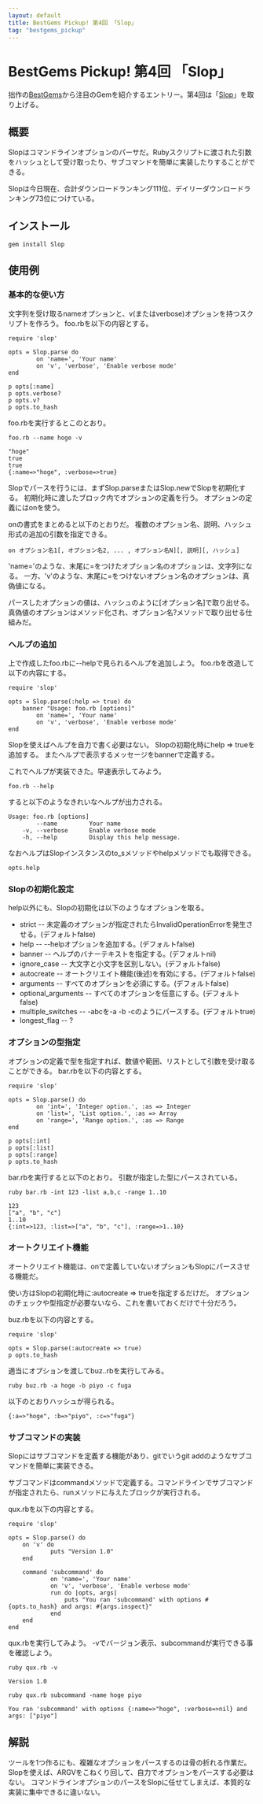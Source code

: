 ```yaml
---
layout: default
title: BestGems Pickup! 第4回 「Slop」
tag: "bestgems_pickup"
---
```


# BestGems Pickup! 第4回 「Slop」

拙作の[BestGems](http://bestgems.org/)から注目のGemを紹介するエントリー。第4回は「[Slop](https://github.com/leejarvis/slop)」を取り上げる。

## 概要

Slopはコマンドラインオプションのパーサだ。Rubyスクリプトに渡された引数をハッシュとして受け取ったり、サブコマンドを簡単に実装したりすることができる。

Slopは今日現在、合計ダウンロードランキング111位、デイリーダウンロードランキング73位につけている。

## インストール

    gem install Slop

## 使用例

### 基本的な使い方

文字列を受け取るnameオプションと、v(またはverbose)オプションを持つスクリプトを作ろう。
foo.rbを以下の内容とする。

    require 'slop'
    
    opts = Slop.parse do
    		on 'name=', 'Your name'
    		on 'v', 'verbose', 'Enable verbose mode'
    end
    
    p opts[:name]
    p opts.verbose?
    p opts.v?
    p opts.to_hash

foo.rbを実行するとこのとおり。

    foo.rb --name hoge -v

    "hoge"
    true
    true
    {:name=>"hoge", :verbose=>true}

Slopでパースを行うには、まずSlop.parseまたはSlop.newでSlopを初期化する。
初期化時に渡したブロック内でオプションの定義を行う。
オプションの定義にはonを使う。

onの書式をまとめると以下のとおりだ。
複数のオプション名、説明、ハッシュ形式の追加の引数を指定できる。

    on オプション名1[, オプション名2, ... , オプション名N][, 説明][, ハッシュ]

'name='のような、末尾に=をつけたオプション名のオプションは、文字列になる。
一方、'v'のような、末尾に=をつけないオプション名のオプションは、真偽値になる。

パースしたオプションの値は、ハッシュのように[オプション名]で取り出せる。
真偽値のオプションはメソッド化され、オプション名?メソッドで取り出せる仕組みだ。

### ヘルプの追加

上で作成したfoo.rbに--helpで見られるヘルプを追加しよう。
foo.rbを改造して以下の内容にする。

    require 'slop'
    
    opts = Slop.parse(:help => true) do
        banner "Usage: foo.rb [options]"
    		on 'name=', 'Your name'
    		on 'v', 'verbose', 'Enable verbose mode'
    end

Slopを使えばヘルプを自力で書く必要はない。
Slopの初期化時にhelp => trueを追加する。
またヘルプで表示するメッセージをbannerで定義する。

これでヘルプが実装できた。早速表示してみよう。

    foo.rb --help

すると以下のようなきれいなヘルプが出力される。

    Usage: foo.rb [options]
            --name         Your name
        -v, --verbose      Enable verbose mode
        -h, --help         Display this help message.

なおヘルプはSlopインスタンスのto_sメソッドやhelpメソッドでも取得できる。

    opts.help

### Slopの初期化設定

help以外にも、Slopの初期化は以下のようなオプションを取る。

- strict -- 未定義のオプションが指定されたらInvalidOperationErrorを発生させる。(デフォルトfalse)
- help -- --helpオプションを追加する。(デフォルトfalse)
- banner -- ヘルプのバナーテキストを指定する。(デフォルトnil)
- ignore_case -- 大文字と小文字を区別しない。(デフォルトfalse)
- autocreate -- オートクリエイト機能(後述)を有効にする。(デフォルトfalse)
- arguments -- すべてのオプションを必須にする。(デフォルトfalse)
- optional_arguments -- すべてのオプションを任意にする。(デフォルトfalse)
- multiple_switches -- -abcを-a -b -cのようにパースする。(デフォルトtrue)
- longest_flag -- ?

### オプションの型指定

オプションの定義で型を指定すれば、数値や範囲、リストとして引数を受け取ることができる。
bar.rbを以下の内容とする。

    require 'slop'
    
    opts = Slop.parse() do
    		on 'int=', 'Integer option.', :as => Integer
    		on 'list=', 'List option.', :as => Array
    		on 'range=', 'Range option.', :as => Range
    end
    
    p opts[:int]
    p opts[:list]
    p opts[:range]
    p opts.to_hash

bar.rbを実行すると以下のとおり。
引数が指定した型にパースされている。

    ruby bar.rb -int 123 -list a,b,c -range 1..10

    123
    ["a", "b", "c"]
    1..10
    {:int=>123, :list=>["a", "b", "c"], :range=>1..10}

### オートクリエイト機能

オートクリエイト機能は、onで定義していないオプションもSlopにパースさせる機能だ。

使い方はSlopの初期化時に:autocreate => trueを指定するだけだ。
オプションのチェックや型指定が必要ないなら、これを書いておくだけで十分だろう。

buz.rbを以下の内容とする。

    require 'slop'
    
    opts = Slop.parse(:autocreate => true)
    p opts.to_hash


適当にオプションを渡してbuz..rbを実行してみる。

    ruby buz.rb -a hoge -b piyo -c fuga

以下のとおりハッシュが得られる。

    {:a=>"hoge", :b=>"piyo", :c=>"fuga"}

### サブコマンドの実装

Slopにはサブコマンドを定義する機能があり、gitでいうgit addのようなサブコマンドを簡単に実装できる。

サブコマンドはcommandメソッドで定義する。コマンドラインでサブコマンドが指定されたら、runメソッドに与えたブロックが実行される。

qux.rbを以下の内容とする。

    require 'slop'
    
    opts = Slop.parse() do
    	on 'v' do
    			puts "Version 1.0"
    	end
    
    	command 'subcommand' do
    			on 'name=', 'Your name'
    			on 'v', 'verbose', 'Enable verbose mode'
    			run do |opts, args|
    				puts "You ran 'subcommand' with options #{opts.to_hash} and args: #{args.inspect}"
    			end
    	end
    end

qux.rbを実行してみよう。
-vでバージョン表示、subcommandが実行できる事を確認しよう。

    ruby qux.rb -v

    Version 1.0

    ruby qux.rb subcommand -name hoge piyo

    You ran 'subcommand' with options {:name=>"hoge", :verbose=>nil} and args: ["piyo"]

## 解説

ツールを1つ作るにも、複雑なオプションをパースするのは骨の折れる作業だ。
Slopを使えば、ARGVをこねくり回して、自力でオプションをパースする必要はない。
コマンドラインオプションのパースをSlopに任せてしまえば、本質的な実装に集中できるに違いない。
